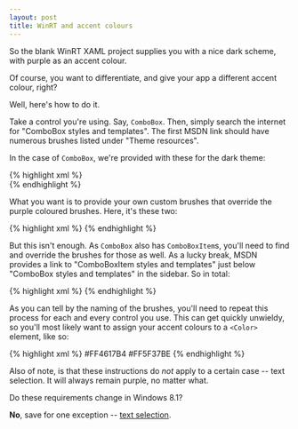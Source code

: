 ```yaml
---
layout: post
title: WinRT and accent colours
---
```


So the blank WinRT XAML project supplies you with a nice dark scheme, with purple as an accent colour.

Of course, you want to differentiate, and give your app a different accent colour, right?

Well, here's how to do it.

Take a control you're using. Say, `ComboBox`. Then, simply search the internet for "ComboBox styles and templates".
The first MSDN link should have numerous brushes listed under "Theme resources".

In the case of `ComboBox`, we're provided with these for the dark theme:

{% highlight xml %}
<SolidColorBrush x:Key="ComboBoxArrowDisabledForegroundThemeBrush" Color="#66FFFFFF" />
<SolidColorBrush x:Key="ComboBoxArrowForegroundThemeBrush" Color="#FF000000" />
<SolidColorBrush x:Key="ComboBoxArrowPressedForegroundThemeBrush" Color="#FF000000" />   
<SolidColorBrush x:Key="ComboBoxBackgroundThemeBrush" Color="#CCFFFFFF" />
<SolidColorBrush x:Key="ComboBoxBorderThemeBrush" Color="#CCFFFFFF" />
<SolidColorBrush x:Key="ComboBoxDisabledBackgroundThemeBrush" Color="Transparent" />
<SolidColorBrush x:Key="ComboBoxDisabledBorderThemeBrush" Color="#66FFFFFF" />
<SolidColorBrush x:Key="ComboBoxDisabledForegroundThemeBrush" Color="#66FFFFFF" />
<SolidColorBrush x:Key="ComboBoxFocusedBackgroundThemeBrush" Color="White" />
<SolidColorBrush x:Key="ComboBoxFocusedBorderThemeBrush" Color="White" />
<SolidColorBrush x:Key="ComboBoxFocusedForegroundThemeBrush" Color="White" />
<SolidColorBrush x:Key="ComboBoxForegroundThemeBrush" Color="#FF000000" />
<SolidColorBrush x:Key="ComboBoxPointerOverBackgroundThemeBrush" Color="#DEFFFFFF" />
<SolidColorBrush x:Key="ComboBoxPointerOverBorderThemeBrush" Color="#DEFFFFFF" />
<SolidColorBrush x:Key="ComboBoxPopupBackgroundThemeBrush" Color="#FFFFFFFF" />
<SolidColorBrush x:Key="ComboBoxPopupBorderThemeBrush" Color="#FF212121" />
<SolidColorBrush x:Key="ComboBoxPopupForegroundThemeBrush" Color="#FF000000" />
<SolidColorBrush x:Key="ComboBoxPressedBackgroundThemeBrush" Color="#FFFFFFFF" />
<SolidColorBrush x:Key="ComboBoxPressedBorderThemeBrush" Color="#FFFFFFFF" />
<SolidColorBrush x:Key="ComboBoxPressedHighlightThemeBrush" Color="#FFD3D3D3" />
<SolidColorBrush x:Key="ComboBoxPressedForegroundThemeBrush" Color="#FF000000" />
<SolidColorBrush x:Key="ComboBoxSelectedBackgroundThemeBrush" Color="#FF4617B4" />
<SolidColorBrush x:Key="ComboBoxSelectedPointerOverBackgroundThemeBrush" Color="#FF5F37BE" />
{% endhighlight %}

What you want is to provide your own custom brushes that override the purple coloured brushes.
Here, it's these two:

{% highlight xml %}
<SolidColorBrush x:Key="ComboBoxSelectedBackgroundThemeBrush" Color="#FF4617B4" />
<SolidColorBrush x:Key="ComboBoxSelectedPointerOverBackgroundThemeBrush" Color="#FF5F37BE" />
{% endhighlight %}

But this isn't enough. As `ComboBox` also has `ComboBoxItem`s, you'll need to find and override the brushes for those as well.
As a lucky break, MSDN provides a link to "ComboBoxItem styles and templates" just below "ComboBox styles and templates" in the sidebar.
So in total:

{% highlight xml %}
<SolidColorBrush x:Key="ComboBoxSelectedBackgroundThemeBrush" Color="#FF4617B4" />
<SolidColorBrush x:Key="ComboBoxSelectedPointerOverBackgroundThemeBrush" Color="#FF5F37BE" />
<SolidColorBrush x:Key="ComboBoxItemSelectedBackgroundThemeBrush" Color="#FF4617B4" />
<SolidColorBrush x:Key="ComboBoxItemSelectedPointerOverBackgroundThemeBrush" Color="#FF5F37BE"/>
{% endhighlight %}

As you can tell by the naming of the brushes, you'll need to repeat this process for each and every control you use.
This can get quickly unwieldy, so you'll most likely want to assign your accent colours to a `<Color>` element, like so:

{% highlight xml %}
<Color x:Key="AppAccentColorPrimary">#FF4617B4</Color>
<Color x:Key="AppAccentColorLight">#FF5F37BE</Color>
<SolidColorBrush x:Key="ComboBoxItemSelectedBackgroundThemeBrush" Color="{StaticResource AppAccentColorPrimary}"/>
<SolidColorBrush x:Key="ComboBoxItemSelectedPointerOverBackgroundThemeBrush" Color="{StaticResource AppAccentColorLight}"/>
<SolidColorBrush x:Key="ComboBoxSelectedBackgroundThemeBrush" Color="{StaticResource AppAccentColorPrimary}"/>
<SolidColorBrush x:Key="ComboBoxSelectedPointerOverBackgroundThemeBrush" Color="{StaticResource AppAccentColorLight}"/>
{% endhighlight %}

Also of note, is that these instructions do *not* apply to a certain case -- text selection.
It will always remain purple, no matter what.

Do these requirements change in Windows 8.1?

**No**, save for one exception -- [text selection](http://msdn.microsoft.com/en-us/library/windows/apps/windows.ui.xaml.controls.textbox.selectionhighlightcolor.aspx).
